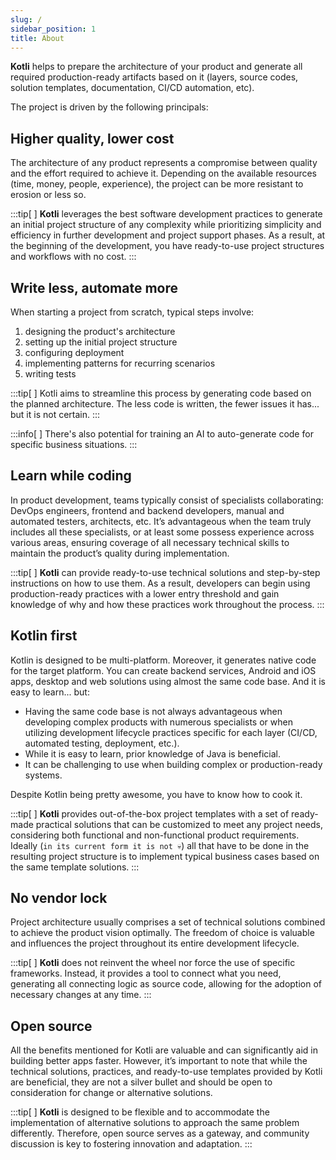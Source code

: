 ```yaml
---
slug: /
sidebar_position: 1
title: About
---
```


**Kotli** helps to prepare the architecture of your product and generate all required production-ready artifacts based on it (layers, source codes, solution templates, documentation, CI/CD automation, etc).

The project is driven by the following principals:

## Higher quality, lower cost

The architecture of any product represents a compromise between quality and the effort required to achieve it. Depending on the available resources (time, money, people, experience), the project can be more resistant to erosion or less so.

:::tip[&nbsp;]
**Kotli** leverages the best software development practices to generate an initial project structure of any complexity while prioritizing simplicity and efficiency in further development and project support phases. As a result, at the beginning of the development, you have ready-to-use project structures and workflows with no cost.
:::

## Write less, automate more

When starting a project from scratch, typical steps involve:
1. designing the product's architecture
2. setting up the initial project structure
3. configuring deployment
4. implementing patterns for recurring scenarios
5. writing tests

:::tip[&nbsp;]
Kotli aims to streamline this process by generating code based on the planned architecture.
The less code is written, the fewer issues it has... but it is not certain.
:::

:::info[&nbsp;]
There's also potential for training an AI to auto-generate code for specific business situations.
:::

## Learn while coding

In product development, teams typically consist of specialists collaborating: DevOps engineers, frontend and backend developers, manual and automated testers, architects, etc. It’s advantageous when the team truly includes all these specialists, or at least some possess experience across various areas, ensuring coverage of all necessary technical skills to maintain the product’s quality during implementation.

:::tip[&nbsp;]
**Kotli** can provide ready-to-use technical solutions and step-by-step instructions on how to use them. As a result, developers can begin using production-ready practices with a lower entry threshold and gain knowledge of why and how these practices work throughout the process.
:::

## Kotlin first

Kotlin is designed to be multi-platform. Moreover, it generates native code for the target platform. You can create backend services, Android and iOS apps, desktop and web solutions using almost the same code base. And it is easy to learn... but:

- Having the same code base is not always advantageous when developing complex products with numerous specialists or when utilizing development lifecycle practices specific for each layer (CI/CD, automated testing, deployment, etc.).
- While it is easy to learn, prior knowledge of Java is beneficial.
- It can be challenging to use when building complex or production-ready systems.

Despite Kotlin being pretty awesome, you have to know how to cook it.

:::tip[&nbsp;]
**Kotli** provides out-of-the-box project templates with a set of ready-made practical solutions that can be customized to meet any project needs, considering both functional and non-functional product requirements.
Ideally (`in its current form it is not 💀`) all that have to be done in the resulting project structure is to implement typical business cases based on the same template solutions.
:::

## No vendor lock

Project architecture usually comprises a set of technical solutions combined to achieve the product vision optimally. The freedom of choice is valuable and influences the project throughout its entire development lifecycle.

:::tip[&nbsp;]
**Kotli** does not reinvent the wheel nor force the use of specific frameworks. Instead, it provides a tool to connect what you need, generating all connecting logic as source code, allowing for the adoption of necessary changes at any time.
:::

## Open source

All the benefits mentioned for Kotli are valuable and can significantly aid in building better apps faster. However, it’s important to note that while the technical solutions, practices, and ready-to-use templates provided by Kotli are beneficial, they are not a silver bullet and should be open to consideration for change or alternative solutions.

:::tip[&nbsp;]
**Kotli** is designed to be flexible and to accommodate the implementation of alternative solutions to approach the same problem differently. Therefore, open source serves as a gateway, and community discussion is key to fostering innovation and adaptation.
:::
